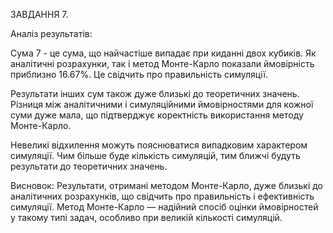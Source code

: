 ЗАВДАННЯ 7.

Аналіз результатів:

Сума 7 - це сума, що найчастіше випадає при киданні двох кубиків. Як аналітичні розрахунки, так і метод Монте-Карло показали ймовірність приблизно 16.67%. Це свідчить про правильність симуляції.

Результати інших сум також дуже близькі до теоретичних значень. Різниця між аналітичними і симуляційними ймовірностями для кожної суми дуже мала, що підтверджує коректність використання методу Монте-Карло.

Невеликі відхилення можуть пояснюватися випадковим характером симуляції. Чим більше буде кількість симуляцій, тим ближчі будуть результати до теоретичних значень.

Висновок:
Результати, отримані методом Монте-Карло, дуже близькі до аналітичних розрахунків, що свідчить про правильність і ефективність симуляції. Метод Монте-Карло — надійний спосіб оцінки ймовірностей у такому типі задач, особливо при великій кількості симуляцій.